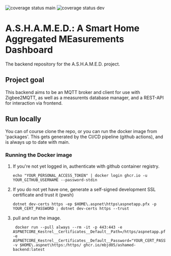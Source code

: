 ![coverage status main](https://img.shields.io/coveralls/github/mbjd05/ashamed-backend/main?label=coverage%20(main))  ![coverage status dev](https://img.shields.io/coveralls/github/mbjd05/ashamed-backend/dev?label=coverage%20(dev))

# A.S.H.A.M.E.D.: A Smart Home Aggregated MEasurements Dashboard
The backend repository for the A.S.H.A.M.E.D. project.

## Project goal
This backend aims to be an MQTT broker and client for use with Zigbee2MQTT, as well as a measurents database manager, and a REST-API for interaction via frontend.

## Run locally
You can of course clone the repo, or you can run the docker image from 'packages'. This gets generated by the CI/CD pipeline (github actions), and is always up to date with main.

### Running the Docker image
1. If you're not yet logged in, authenticate with github container registry.
    ```pwsh
    echo "YOUR_PERSONAL_ACCESS_TOKEN" | docker login ghcr.io -u YOUR_GITHUB_USERNAME --password-stdin
   ```
2. If you do not yet have one, generate a self-signed development SSL certificate and trust it (pwsh)
    ```pwsh
    dotnet dev-certs https -ep $HOME\.aspnet\https\aspnetapp.pfx -p YOUR_CERT_PASSWORD ; dotnet dev-certs https --trust
   ```
4. pull and run the image.
   ```pwsh
    docker run --pull always --rm -it -p 443:443 -e ASPNETCORE_Kestrel__Certificates__Default__Path=/https/aspnetapp.pfx -e ASPNETCORE_Kestrel__Certificates__Default__Password="YOUR_CERT_PASSWORD" -v $HOME\.aspnet\https:/https/ ghcr.io/mbjd05/ashamed-backend:latest
   ```




